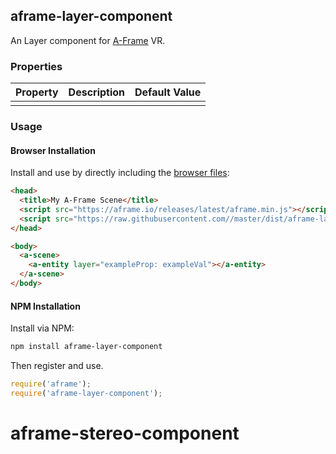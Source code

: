 ## aframe-layer-component

An Layer component for [A-Frame](https://aframe.io) VR.

### Properties

| Property | Description | Default Value |
| -------- | ----------- | ------------- |
|          |             |               |

### Usage

#### Browser Installation

Install and use by directly including the [browser files](dist):

```html
<head>
  <title>My A-Frame Scene</title>
  <script src="https://aframe.io/releases/latest/aframe.min.js"></script>
  <script src="https://raw.githubusercontent.com//master/dist/aframe-layer-component.min.js"></script>
</head>

<body>
  <a-scene>
    <a-entity layer="exampleProp: exampleVal"></a-entity>
  </a-scene>
</body>
```

#### NPM Installation

Install via NPM:

```bash
npm install aframe-layer-component
```

Then register and use.

```js
require('aframe');
require('aframe-layer-component');
```
# aframe-stereo-component
